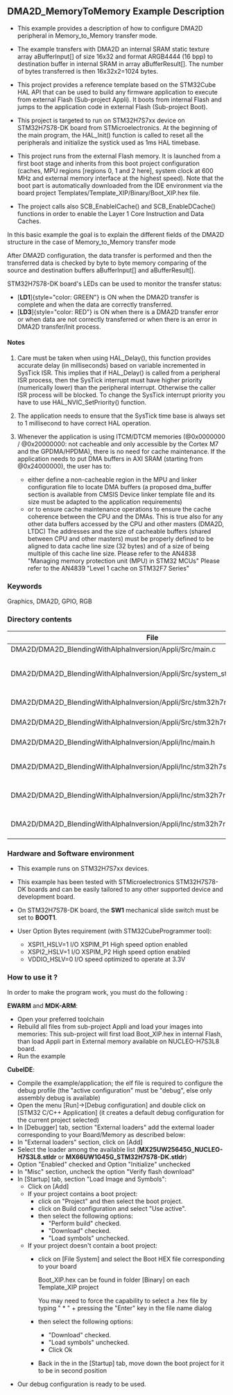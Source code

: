 ## <b>DMA2D_MemoryToMemory Example Description</b>

- This example provides a description of how to configure DMA2D peripheral in Memory_to_Memory transfer mode.

- The example transfers with DMA2D an internal SRAM static texture array aBufferInput[] of size 16x32
and format ARGB4444 (16 bpp) to destination buffer in internal SRAM in array aBufferResult[].
The number of bytes transferred is then 16x32x2=1024 bytes.

- This project provides a reference template based on the STM32Cube HAL API that can be used
to build any firmware application to execute from external Flash (Sub-project Appli). It boots from internal Flash and jumps
to the application code in external Flash (Sub-project Boot).
- This project is targeted to run on STM32H7S7xx device on STM32H7S78-DK board from STMicroelectronics.
At the beginning of the main program, the HAL_Init() function is called to reset
all the peripherals and initialize the systick used as 1ms HAL timebase.
- This project runs from the external Flash memory. It is launched from a first boot stage and inherits from this boot project
configuration (caches, MPU regions [regions 0, 1 and 2 here], system clock at 600 MHz and external memory interface at the highest speed).
Note that the boot part is automatically downloaded from the IDE environment via the board project Templates/Template_XIP/Binary/Boot_XIP.hex file.
- The project calls also SCB_EnableICache() and SCB_EnableDCache() functions in order to enable
the Layer 1 Core Instruction and Data Caches.

In this basic example the goal is to explain the different fields of the DMA2D
structure in the case of Memory_to_Memory transfer mode

After DMA2D configuration, the data transfer is performed and then the transferred
data is checked by byte to byte memory comparing of the source and destination buffers aBufferInput[] and aBufferResult[].

STM32H7S78-DK board's LEDs can be used to monitor the transfer status:  

 - [**LD1**]{style="color: GREEN"} is ON when the DMA2D transfer is complete and when the data are correctly transferred.
 - [**LD3**]{style="color: RED"} is ON when there is a DMA2D transfer error or when data are not correctly transferred
          or when there is an error in DMA2D transfer/Init process.

#### <b>Notes</b>

 1. Care must be taken when using HAL_Delay(), this function provides accurate delay (in milliseconds)
    based on variable incremented in SysTick ISR. This implies that if HAL_Delay() is called from
    a peripheral ISR process, then the SysTick interrupt must have higher priority (numerically lower)
    than the peripheral interrupt. Otherwise the caller ISR process will be blocked.
    To change the SysTick interrupt priority you have to use HAL_NVIC_SetPriority() function.

 2. The application needs to ensure that the SysTick time base is always set to 1 millisecond
    to have correct HAL operation.

 3. Whenever the application is using ITCM/DTCM memories (@0x0000000 / @0x20000000: not cacheable and only accessible
    by the Cortex M7 and the GPDMA/HPDMA), there is no need for cache maintenance.
    If the application needs to put DMA buffers in AXI SRAM (starting from @0x24000000), the user has to:
    - either define a non-cacheable region in the MPU and linker configuration file to locate DMA buffers
      (a proposed dma_buffer section is available from CMSIS Device linker template file and its size must
      be adapted to the application requirements)
    - or to ensure cache maintenance operations to ensure the cache coherence between the CPU and the DMAs.
    This is true also for any other data buffers accessed by the CPU and other masters (DMA2D, LTDC)
    The addresses and the size of cacheable buffers (shared between CPU and other masters)
    must be properly defined to be aligned to data cache line size (32 bytes) and of a size of being multiple
    of this cache line size.
   Please refer to the AN4838 "Managing memory protection unit (MPU) in STM32 MCUs"
   Please refer to the AN4839 "Level 1 cache on STM32F7 Series"

### <b>Keywords</b>

Graphics, DMA2D, GPIO, RGB

### <b>Directory contents</b>

File                                                                                  | Description
 ---                                                                                  | ---
  DMA2D/DMA2D_BlendingWithAlphaInversion/Appli/Src/main.c                             | Main program
  DMA2D/DMA2D_BlendingWithAlphaInversion/Appli/Src/system_stm32h7rsxx.c               | STM32H7RSxx system clock configuration file
  DMA2D/DMA2D_BlendingWithAlphaInversion/Appli/Src/stm32h7rsxx_it.c                   | Interrupt handlers
  DMA2D/DMA2D_BlendingWithAlphaInversion/Appli/Src/stm32h7rsxx_hal_msp.c              | HAL MSP module
  DMA2D/DMA2D_BlendingWithAlphaInversion/Appli/Inc/main.h                             | Main program header file
  DMA2D/DMA2D_BlendingWithAlphaInversion/Appli/Inc/stm32h7s78_discovery_conf.h        | BSP Configuration file
  DMA2D/DMA2D_BlendingWithAlphaInversion/Appli/Inc/stm32h7rsxx_hal_conf.h             | HAL Configuration file
  DMA2D/DMA2D_BlendingWithAlphaInversion/Appli/Inc/stm32h7rsxx_it.h                   | Interrupt handlers header file

### <b>Hardware and Software environment</b>

  - This example runs on STM32H7S7xx devices.

  - This example has been tested with STMicroelectronics STM32H7S78-DK
    boards and can be easily tailored to any other supported device
    and development board.

  - On STM32H7S78-DK board, the **SW1** mechanical slide switch must be set to **BOOT1**.

  - User Option Bytes requirement (with STM32CubeProgrammer tool):

    - XSPI1_HSLV=1     I/O XSPIM_P1 High speed option enabled
    - XSPI2_HSLV=1     I/O XSPIM_P2 High speed option enabled
    - VDDIO_HSLV=0     I/O speed optimized to operate at 3.3V

### <b>How to use it ?</b>

In order to make the program work, you must do the following :

**EWARM** and **MDK-ARM**:

 - Open your preferred toolchain
 - Rebuild all files from sub-project Appli and load your images into memories: This sub-project will first load Boot_XIP.hex in internal Flash,
   than load Appli part in External memory available on NUCLEO-H7S3L8 board.
 - Run the example

**CubeIDE**:

 - Compile the example/application; the elf file is required to configure the debug profile (the "active configuration" must be "debug", else only assembly debug is available)
 - Open the menu [Run]->[Debug configuration] and double click on  [STM32 C/C++ Application] (it creates a default debug configuration for the current project selected)
 - In [Debugger] tab, section "External  loaders" add the external loader corresponding to your Board/Memory as described below:
 - In "External loaders" section, click on [Add]
 - Select the loader among the available list (**MX25UW25645G_NUCLEO-H7S3L8.stldr** or **MX66UW1G45G_STM32H7S78-DK.stldr**)
 - Option "Enabled" checked and Option "Initialize" unchecked
 - In "Misc" section, uncheck the option "Verify flash download"
 - In [Startup] tab, section "Load Image and Symbols":
   - Click on [Add]
   - If your project contains a boot project:
     - click on "Project" and then select the boot project.
     - click on Build configuration and select "Use active".
     - then select the following options:
       - "Perform build" checked.
       - "Download" checked.
       - "Load symbols" unchecked.
   - If your project doesn't contain a boot project:
     - click on [File System] and select the Boot HEX file corresponding to your board

        Boot_XIP.hex can be found in folder [Binary] on each Template_XIP project

        You may need to force the capability to select a .hex file by typing " * " + pressing the "Enter" key in the file name dialog

     - then select the following options:
       - "Download"      checked.
       - "Load symbols" unchecked.
       - Click Ok
     - Back in the in the [Startup] tab, move down the boot project for it to be in second position
 - Our debug configuration is ready to be used.